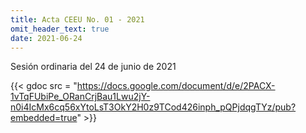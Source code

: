 ```yaml
---
title: Acta CEEU No. 01 - 2021
omit_header_text: true
date: 2021-06-24
---
```


Sesión ordinaria del 24 de junio de 2021

{{< gdoc src = "https://docs.google.com/document/d/e/2PACX-1vTqFUbiPe_ORanCrjBau1Lwu2jY-n0i4IcMx6cq56xYtoLsT3OkY2H0z9TCod426inph_pQPjdqgTYz/pub?embedded=true" >}}
